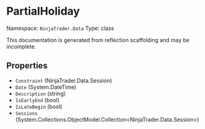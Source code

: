 # PartialHoliday

Namespace: `NinjaTrader.Data`
Type: class

This documentation is generated from reflection scaffolding and may be incomplete.

## Properties
- `Constraint` (NinjaTrader.Data.Session)
- `Date` (System.DateTime)
- `Description` (string)
- `IsEarlyEnd` (bool)
- `IsLateBegin` (bool)
- `Sessions` (System.Collections.ObjectModel.Collection<NinjaTrader.Data.Session>)
